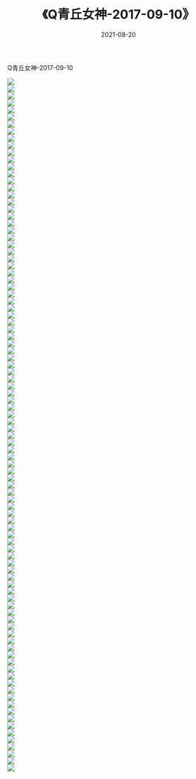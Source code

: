 ﻿---
layout: post
title:  《Q青丘女神-2017-09-10》
date:   2021-08-20
img: http://img.660000.xyz/Sharelink/网络美图/2021/Q青丘女神-2017-09-10/000.jpg
categories: [美女, 清纯, 唯美]
---

Q青丘女神-2017-09-10

  ![](http://img.660000.xyz/Sharelink/网络美图/2021/Q青丘女神-2017-09-10/001.jpg) <br> ![](http://img.660000.xyz/Sharelink/网络美图/2021/Q青丘女神-2017-09-10/002.jpg) <br> ![](http://img.660000.xyz/Sharelink/网络美图/2021/Q青丘女神-2017-09-10/003.jpg) <br> ![](http://img.660000.xyz/Sharelink/网络美图/2021/Q青丘女神-2017-09-10/004.jpg) <br> ![](http://img.660000.xyz/Sharelink/网络美图/2021/Q青丘女神-2017-09-10/005.jpg) <br> ![](http://img.660000.xyz/Sharelink/网络美图/2021/Q青丘女神-2017-09-10/006.jpg) <br> ![](http://img.660000.xyz/Sharelink/网络美图/2021/Q青丘女神-2017-09-10/007.jpg) <br> ![](http://img.660000.xyz/Sharelink/网络美图/2021/Q青丘女神-2017-09-10/008.jpg) <br> ![](http://img.660000.xyz/Sharelink/网络美图/2021/Q青丘女神-2017-09-10/009.jpg) <br> ![](http://img.660000.xyz/Sharelink/网络美图/2021/Q青丘女神-2017-09-10/010.jpg) <br> ![](http://img.660000.xyz/Sharelink/网络美图/2021/Q青丘女神-2017-09-10/011.jpg) <br> ![](http://img.660000.xyz/Sharelink/网络美图/2021/Q青丘女神-2017-09-10/012.jpg) <br> ![](http://img.660000.xyz/Sharelink/网络美图/2021/Q青丘女神-2017-09-10/013.jpg) <br> ![](http://img.660000.xyz/Sharelink/网络美图/2021/Q青丘女神-2017-09-10/014.jpg) <br> ![](http://img.660000.xyz/Sharelink/网络美图/2021/Q青丘女神-2017-09-10/015.jpg) <br> ![](http://img.660000.xyz/Sharelink/网络美图/2021/Q青丘女神-2017-09-10/016.jpg) <br> ![](http://img.660000.xyz/Sharelink/网络美图/2021/Q青丘女神-2017-09-10/017.jpg) <br> ![](http://img.660000.xyz/Sharelink/网络美图/2021/Q青丘女神-2017-09-10/018.jpg) <br> ![](http://img.660000.xyz/Sharelink/网络美图/2021/Q青丘女神-2017-09-10/019.jpg) <br> ![](http://img.660000.xyz/Sharelink/网络美图/2021/Q青丘女神-2017-09-10/020.jpg) <br> ![](http://img.660000.xyz/Sharelink/网络美图/2021/Q青丘女神-2017-09-10/021.jpg) <br> ![](http://img.660000.xyz/Sharelink/网络美图/2021/Q青丘女神-2017-09-10/022.jpg) <br> ![](http://img.660000.xyz/Sharelink/网络美图/2021/Q青丘女神-2017-09-10/023.jpg) <br> ![](http://img.660000.xyz/Sharelink/网络美图/2021/Q青丘女神-2017-09-10/024.jpg) <br> ![](http://img.660000.xyz/Sharelink/网络美图/2021/Q青丘女神-2017-09-10/025.jpg) <br> ![](http://img.660000.xyz/Sharelink/网络美图/2021/Q青丘女神-2017-09-10/026.jpg) <br> ![](http://img.660000.xyz/Sharelink/网络美图/2021/Q青丘女神-2017-09-10/027.jpg) <br> ![](http://img.660000.xyz/Sharelink/网络美图/2021/Q青丘女神-2017-09-10/028.jpg) <br> ![](http://img.660000.xyz/Sharelink/网络美图/2021/Q青丘女神-2017-09-10/029.jpg) <br> ![](http://img.660000.xyz/Sharelink/网络美图/2021/Q青丘女神-2017-09-10/030.jpg) <br> ![](http://img.660000.xyz/Sharelink/网络美图/2021/Q青丘女神-2017-09-10/031.jpg) <br> ![](http://img.660000.xyz/Sharelink/网络美图/2021/Q青丘女神-2017-09-10/032.jpg) <br> ![](http://img.660000.xyz/Sharelink/网络美图/2021/Q青丘女神-2017-09-10/033.jpg) <br> ![](http://img.660000.xyz/Sharelink/网络美图/2021/Q青丘女神-2017-09-10/034.jpg) <br> ![](http://img.660000.xyz/Sharelink/网络美图/2021/Q青丘女神-2017-09-10/035.jpg) <br> ![](http://img.660000.xyz/Sharelink/网络美图/2021/Q青丘女神-2017-09-10/036.jpg) <br> ![](http://img.660000.xyz/Sharelink/网络美图/2021/Q青丘女神-2017-09-10/037.jpg) <br> ![](http://img.660000.xyz/Sharelink/网络美图/2021/Q青丘女神-2017-09-10/038.jpg) <br> ![](http://img.660000.xyz/Sharelink/网络美图/2021/Q青丘女神-2017-09-10/039.jpg) <br> ![](http://img.660000.xyz/Sharelink/网络美图/2021/Q青丘女神-2017-09-10/040.jpg) <br> ![](http://img.660000.xyz/Sharelink/网络美图/2021/Q青丘女神-2017-09-10/041.jpg) <br> ![](http://img.660000.xyz/Sharelink/网络美图/2021/Q青丘女神-2017-09-10/042.jpg) <br> ![](http://img.660000.xyz/Sharelink/网络美图/2021/Q青丘女神-2017-09-10/043.jpg) <br> ![](http://img.660000.xyz/Sharelink/网络美图/2021/Q青丘女神-2017-09-10/044.jpg) <br> ![](http://img.660000.xyz/Sharelink/网络美图/2021/Q青丘女神-2017-09-10/045.jpg) <br> ![](http://img.660000.xyz/Sharelink/网络美图/2021/Q青丘女神-2017-09-10/046.jpg) <br> ![](http://img.660000.xyz/Sharelink/网络美图/2021/Q青丘女神-2017-09-10/047.jpg) <br> ![](http://img.660000.xyz/Sharelink/网络美图/2021/Q青丘女神-2017-09-10/048.jpg) <br> ![](http://img.660000.xyz/Sharelink/网络美图/2021/Q青丘女神-2017-09-10/049.jpg) <br> ![](http://img.660000.xyz/Sharelink/网络美图/2021/Q青丘女神-2017-09-10/050.jpg) <br> ![](http://img.660000.xyz/Sharelink/网络美图/2021/Q青丘女神-2017-09-10/051.jpg) <br> ![](http://img.660000.xyz/Sharelink/网络美图/2021/Q青丘女神-2017-09-10/052.jpg) <br> ![](http://img.660000.xyz/Sharelink/网络美图/2021/Q青丘女神-2017-09-10/053.jpg) <br> ![](http://img.660000.xyz/Sharelink/网络美图/2021/Q青丘女神-2017-09-10/054.jpg) <br> ![](http://img.660000.xyz/Sharelink/网络美图/2021/Q青丘女神-2017-09-10/055.jpg) <br> ![](http://img.660000.xyz/Sharelink/网络美图/2021/Q青丘女神-2017-09-10/056.jpg) <br> ![](http://img.660000.xyz/Sharelink/网络美图/2021/Q青丘女神-2017-09-10/057.jpg) <br> ![](http://img.660000.xyz/Sharelink/网络美图/2021/Q青丘女神-2017-09-10/058.jpg) <br> ![](http://img.660000.xyz/Sharelink/网络美图/2021/Q青丘女神-2017-09-10/059.jpg) <br> ![](http://img.660000.xyz/Sharelink/网络美图/2021/Q青丘女神-2017-09-10/060.jpg) <br> ![](http://img.660000.xyz/Sharelink/网络美图/2021/Q青丘女神-2017-09-10/061.jpg) <br> ![](http://img.660000.xyz/Sharelink/网络美图/2021/Q青丘女神-2017-09-10/062.jpg) <br> ![](http://img.660000.xyz/Sharelink/网络美图/2021/Q青丘女神-2017-09-10/063.jpg) <br> ![](http://img.660000.xyz/Sharelink/网络美图/2021/Q青丘女神-2017-09-10/064.jpg) <br> ![](http://img.660000.xyz/Sharelink/网络美图/2021/Q青丘女神-2017-09-10/065.jpg) <br> ![](http://img.660000.xyz/Sharelink/网络美图/2021/Q青丘女神-2017-09-10/066.jpg) <br> ![](http://img.660000.xyz/Sharelink/网络美图/2021/Q青丘女神-2017-09-10/067.jpg) <br> ![](http://img.660000.xyz/Sharelink/网络美图/2021/Q青丘女神-2017-09-10/068.jpg) <br> ![](http://img.660000.xyz/Sharelink/网络美图/2021/Q青丘女神-2017-09-10/069.jpg) <br> ![](http://img.660000.xyz/Sharelink/网络美图/2021/Q青丘女神-2017-09-10/070.jpg) <br> ![](http://img.660000.xyz/Sharelink/网络美图/2021/Q青丘女神-2017-09-10/071.jpg) <br> ![](http://img.660000.xyz/Sharelink/网络美图/2021/Q青丘女神-2017-09-10/072.jpg) <br> ![](http://img.660000.xyz/Sharelink/网络美图/2021/Q青丘女神-2017-09-10/073.jpg) <br> ![](http://img.660000.xyz/Sharelink/网络美图/2021/Q青丘女神-2017-09-10/074.jpg) <br> ![](http://img.660000.xyz/Sharelink/网络美图/2021/Q青丘女神-2017-09-10/075.jpg) <br> ![](http://img.660000.xyz/Sharelink/网络美图/2021/Q青丘女神-2017-09-10/076.jpg) <br> ![](http://img.660000.xyz/Sharelink/网络美图/2021/Q青丘女神-2017-09-10/077.jpg) <br> ![](http://img.660000.xyz/Sharelink/网络美图/2021/Q青丘女神-2017-09-10/078.jpg) <br> ![](http://img.660000.xyz/Sharelink/网络美图/2021/Q青丘女神-2017-09-10/079.jpg) <br> ![](http://img.660000.xyz/Sharelink/网络美图/2021/Q青丘女神-2017-09-10/080.jpg) <br> ![](http://img.660000.xyz/Sharelink/网络美图/2021/Q青丘女神-2017-09-10/081.jpg) <br> ![](http://img.660000.xyz/Sharelink/网络美图/2021/Q青丘女神-2017-09-10/082.jpg) <br> ![](http://img.660000.xyz/Sharelink/网络美图/2021/Q青丘女神-2017-09-10/083.jpg) <br> ![](http://img.660000.xyz/Sharelink/网络美图/2021/Q青丘女神-2017-09-10/084.jpg) <br> ![](http://img.660000.xyz/Sharelink/网络美图/2021/Q青丘女神-2017-09-10/085.jpg) <br> ![](http://img.660000.xyz/Sharelink/网络美图/2021/Q青丘女神-2017-09-10/086.jpg) <br> ![](http://img.660000.xyz/Sharelink/网络美图/2021/Q青丘女神-2017-09-10/087.jpg) <br> ![](http://img.660000.xyz/Sharelink/网络美图/2021/Q青丘女神-2017-09-10/088.jpg) <br> ![](http://img.660000.xyz/Sharelink/网络美图/2021/Q青丘女神-2017-09-10/089.jpg) <br> ![](http://img.660000.xyz/Sharelink/网络美图/2021/Q青丘女神-2017-09-10/090.jpg) <br> ![](http://img.660000.xyz/Sharelink/网络美图/2021/Q青丘女神-2017-09-10/091.jpg) <br> ![](http://img.660000.xyz/Sharelink/网络美图/2021/Q青丘女神-2017-09-10/092.jpg) <br> ![](http://img.660000.xyz/Sharelink/网络美图/2021/Q青丘女神-2017-09-10/093.jpg) <br> ![](http://img.660000.xyz/Sharelink/网络美图/2021/Q青丘女神-2017-09-10/094.jpg) <br> ![](http://img.660000.xyz/Sharelink/网络美图/2021/Q青丘女神-2017-09-10/095.jpg) <br> ![](http://img.660000.xyz/Sharelink/网络美图/2021/Q青丘女神-2017-09-10/096.jpg) <br> ![](http://img.660000.xyz/Sharelink/网络美图/2021/Q青丘女神-2017-09-10/097.jpg) <br> ![](http://img.660000.xyz/Sharelink/网络美图/2021/Q青丘女神-2017-09-10/098.jpg) <br>